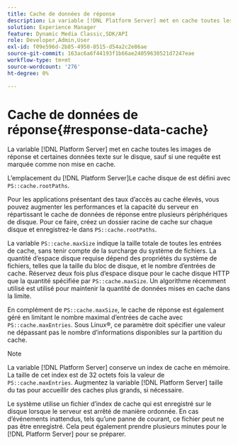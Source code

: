 ```yaml
---
title: Cache de données de réponse
description: La variable [!DNL Platform Server] met en cache toutes les images de réponse et certaines données texte sur le disque, sauf si une requête est marquée comme pouvant être mise en cache.
solution: Experience Manager
feature: Dynamic Media Classic,SDK/API
role: Developer,Admin,User
exl-id: f09e596d-2b85-4950-8515-d54a2c2e86ae
source-git-commit: 163ac6a6f44193f1b66ae24059630521d7247eae
workflow-type: tm+mt
source-wordcount: '276'
ht-degree: 0%

---
```


# Cache de données de réponse{#response-data-cache}

La variable [!DNL Platform Server] met en cache toutes les images de réponse et certaines données texte sur le disque, sauf si une requête est marquée comme non mise en cache.

L’emplacement du [!DNL Platform Server]Le cache disque de est défini avec `PS::cache.rootPaths`.

Pour les applications présentant des taux d’accès au cache élevés, vous pouvez augmenter les performances et la capacité du serveur en répartissant le cache de données de réponse entre plusieurs périphériques de disque. Pour ce faire, créez un dossier racine de cache sur chaque disque et enregistrez-le dans `PS::cache.rootPaths`.

La variable `PS::cache.maxSize` indique la taille totale de toutes les entrées de cache, sans tenir compte de la surcharge du système de fichiers. La quantité d’espace disque requise dépend des propriétés du système de fichiers, telles que la taille du bloc de disque, et le nombre d’entrées de cache. Réservez deux fois plus d’espace disque pour le cache disque HTTP que la quantité spécifiée par `PS::cache.maxSize`. Un algorithme récemment utilisé est utilisé pour maintenir la quantité de données mises en cache dans la limite.

En complément de `PS::cache.maxSize`, le cache de réponse est également géré en limitant le nombre maximal d’entrées de cache avec `PS::cache.maxEntries`. Sous Linux®, ce paramètre doit spécifier une valeur ne dépassant pas le nombre d’informations disponibles sur la partition du cache.

>[!NOTE]
>
>La variable [!DNL Platform Server] conserve un index de cache en mémoire. La taille de cet index est de 32 octets fois la valeur de `PS::cache.maxEntries`. Augmentez la variable [!DNL Platform Server] taille du tas pour accueillir des caches plus grands, si nécessaire.

Le système utilise un fichier d’index de cache qui est enregistré sur le disque lorsque le serveur est arrêté de manière ordonnée. En cas d’événements inattendus, tels qu’une panne de courant, ce fichier peut ne pas être enregistré. Cela peut également prendre plusieurs minutes pour le [!DNL Platform Server] pour se préparer.
